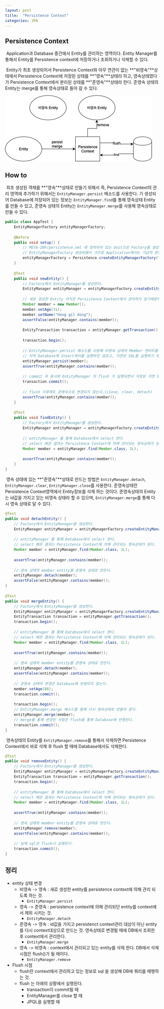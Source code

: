 ```yaml
---
layout: post
title:  "Persistence Context"
categories: JPA
---
```


## Persistence Context
&nbsp;Application과 Database 중간에서 Entity를 관리하는 영역이다. Entity Manager를 통해서 Entity를 Persistence context에 저장하거나 조회하거나 삭제할 수 있다.

&nbsp;Entity가 최초 생성되어서 Persistence Context와 아무 연관이 없는 **"비영속"**상태에서 Persistence Context에 저장된 상태를 **"영속"**상태라 하고, 영속상태였다가 Persistence Context에서 분리된 상태를 **"준영속"**상태라 한다. 준영속 상태의 Entity는 merge를 통해 영속상태로 돌아 갈 수 있다.  

![Persistence Context](/images/JPA01-01.png)

## How to
&nbsp;최초 생성된 객채를 **"영속"**상태로 만들기 위해서 즉, Persistence Context의 관리 영역에 추가하기 위해서는 `EntityManager.persist` 메소드를 사용한다. 기 생성되어 Database에 저장되어 있는 정보는 `EntityManager.find`를 통해 영속상태 Entity를 만들 수 있고, 준영속 상태의 Entity는 `EntityManager.merge`를 사용해 영속상태로 만들 수 있다.

```java
public class AppTest {
    EntityManagerFactory entityManagerFactory;

    @Before
    public void setup() {
        // META-INF/persistence.xml 에 정의되어 있는 Unit으로 Factory를 생성한다.
        // EntityManagerFactory 생성비용이 크므로 Application에서는 가급적 한번만 생성하고 공유하도록 한다.
        entityManagerFactory = Persistence.createEntityManagerFactory("my-persistence-unit");
    }

    @Test
    public void newEntity() {
        // Factory에서 EntityManager를 생성한다.
        EntityManager entityManager = entityManagerFactory.createEntityManager();

        // 새로 생성한 Entity 아직은 Persistence Context에서 관리하지 않기때문에 비영속 상태이다.
        Member member = new Member();
        member.setAge(31);
        member.setName("Hong gil dong");
        assertFalse(entityManager.contains(member));

        EntityTransaction transaction = entityManager.getTransaction();

        transaction.begin();

        // EntityManager.persist 메소드를 사용해 비영속 상태의 Member 엔티티를 영속 상태로 만든다.
        // 아직 Database에 Insert쿼리를 실행하진 않았고, 지연된 SQL를 실행하기 위해 SQL을 저장해 놓는다.
        entityManager.persist(member);
        assertTrue(entityManager.contains(member));

        // commit 과 동시에 EntityManager 의 flush 가 실행되면서 저장된 지연 SQL들이 실행된다.
        transaction.commit();

        // flush 이후에도 준영속으로 변경되지 않는다.(close, clear, detach)
        assertTrue(entityManager.contains(member));
    }

    @Test
    public void findEntity() {
        // Factory에서 EntityManager를 생성한다.
        EntityManager entityManager = entityManagerFactory.createEntityManager();
        
        // entityManager 를 통해 Database에서 select 한다.
        // select 해온 결과는 Persistence Context에 의해 관리되는 영속상태가 된다.
        Member member = entityManager.find(Member.class, 1L);

        assertTrue(entityManager.contains(member));
    }
}
```

&nbsp;영속 상태에 있는 **"준영속"**상태로 만드는 방법은 `EntityManager.detach`, `EntityManager.clear`, `EntityManager.close`를 사용한다. 준영속상태란 Persistence Context영역에서 Entity정보를 삭제 하는 것이다. 준영속상태의 Entity는 id값을 가지고 있는 비영속 상태라 할 수 있으며, `EntityManager.merge`를 통해 다시 영속 상태로 달 수 있다. 

```java
@Test
public void detachEntity() {
    // Factory에서 EntityManager를 생성한다.
    EntityManager entityManager = entityManagerFactory.createEntityManager();
    
    // entityManager 를 통해 Database에서 select 한다.
    // select 해온 결과는 Persistence Context에 의해 관리되는 영속상태가 된다.
    Member member = entityManager.find(Member.class, 1L);

    assertTrue(entityManager.contains(member));
    
    // 영속 상태의 member entity를 준영속 상태로 만든다.
    entityManager.detach(member);
    assertFalse(entityManager.contains(member));
}

@Test
public void mergeEntity() {
    // Factory에서 EntityManager를 생성한다.
    EntityManager entityManager = entityManagerFactory.createEntityManager();
    EntityTransaction transaction = entityManager.getTransaction();
    transaction.begin();

    // entityManager 를 통해 Database에서 select 한다.
    // select 해온 결과는 Persistence Context에 의해 관리되는 영속상태가 된다.
    Member member = entityManager.find(Member.class, 1L);

    assertTrue(entityManager.contains(member));
    
    // 영속 상태의 member entity를 준영속 상태로 만든다.
    entityManager.detach(member);
    assertFalse(entityManager.contains(member));

    // 준영속 상태의 변경은 Database에 반영되지 않는다.
    member.setAge(88);
    transaction.commit();

    transaction.begin();
    // EntityManager.merge 메소드를 통해 다시 영속상태로 만들어 준다.
    entityManager.merge(member);
    // merge를 통해 변경된 사항은 flush를 통해 Database에 반영된다.
    transaction.commit();
}
```

&nbsp;영속상태의 Entity를 `EntityManager.remove`를 통해서 삭제하면 Persistence Context에서 바로 삭제 후 flush 할 때에 Database에서도 삭제한다.

```java
@Test
public void removeEntity() {
    // Factory에서 EntityManager를 생성한다.
    EntityManager entityManager = entityManagerFactory.createEntityManager();
    EntityTransaction transaction = entityManager.getTransaction();
    transaction.begin();
    
    // entityManager 를 통해 Database에서 select 한다.
    // select 해온 결과는 Persistence Context에 의해 관리되는 영속상태가 된다.
    Member member = entityManager.find(Member.class, 1L);

    assertTrue(entityManager.contains(member));

    // 영속 상태의 member entity를 준영속 상태로 만든다.
    entityManager.remove(member);
    assertFalse(entityManager.contains(member));

    // 실제 sql은 flush시 실행된다.
    transaction.commit();
}
```
  
## 정리
- entity 상태 변경
  - 비영속 -> 영속 : 새로 생성한 entity를 persistence context에 의해 관리 되도록 하는 것.
    - `EntityManager.persist`
  - 영속 -> 준영속 : persistence context에 의해 관리되던 entity를 context에서 제외 시키는 것.
    - `EntityManager.detach`
  - 준영속 -> 영속 : id값을 가지고 persistenct context관리 대상이 아닌 entity를 다시 context대상으로 만드는 것. 영속상태로 변경될 때에 DB에서 조회한 후 context에서 관리한다.
    - `EntityManager.merge`
  - 영속 -> 비영속 : context에서 관리되고 있는 entity를 삭제 한다. DB에서 삭제 시점은 flush()가 될 때이다.
    - `EntityManager.remove`
- Flush 시점
  - flush란 context에서 관리하고 있는 정보로 sql 을 생성해 DB에 쿼리를 때행하는 것.
  - flush 는 아래의 상황에서 실행된다.
    - transaction이 commit될 때
    - EntityManager를 close 할 때
    - JPQL을 실행할 때

